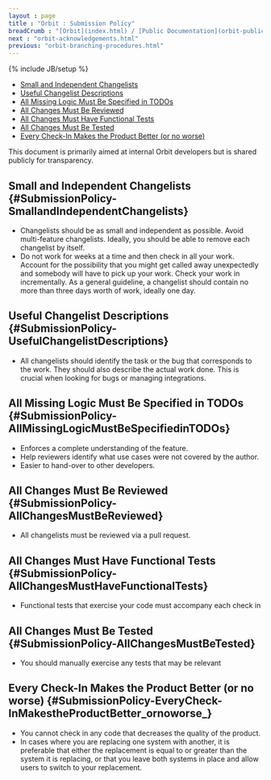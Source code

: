 ```yaml
---
layout : page
title : "Orbit : Submission Policy"
breadCrumb : "[Orbit](index.html) / [Public Documentation](orbit-public-documentation.html) / [Policies](orbit-policies.html)"
next : "orbit-acknowledgements.html"
previous: "orbit-branching-procedures.html"
---
```

{% include JB/setup %}



-  [Small and Independent Changelists](#SubmissionPolicy-SmallandIndependentChangelists)
-  [Useful Changelist Descriptions](#SubmissionPolicy-UsefulChangelistDescriptions)
-  [All Missing Logic Must Be Specified in TODOs](#SubmissionPolicy-AllMissingLogicMustBeSpecifiedinTODOs)
-  [All Changes Must Be Reviewed](#SubmissionPolicy-AllChangesMustBeReviewed)
-  [All Changes Must Have Functional Tests](#SubmissionPolicy-AllChangesMustHaveFunctionalTests)
-  [All Changes Must Be Tested](#SubmissionPolicy-AllChangesMustBeTested)
-  [Every Check-In Makes the Product Better (or no worse)](#SubmissionPolicy-EveryCheck-InMakestheProductBetter_ornoworse_)



This document is primarily aimed at internal Orbit developers but is shared publicly for transparency. 


Small and Independent Changelists {#SubmissionPolicy-SmallandIndependentChangelists}
----------


-  Changelists should be as small and independent as possible. Avoid multi-feature changelists. Ideally, you should be able to remove each changelist by itself.
-  Do not work for weeks at a time and then check in all your work. Account for the possibility that you might get called away unexpectedly and somebody will have to pick up your work. Check your work in incrementally. As a general guideline, a changelist should contain no more than three days worth of work, ideally one day.

Useful Changelist Descriptions {#SubmissionPolicy-UsefulChangelistDescriptions}
----------


-  All changelists should identify the task or the bug that corresponds to the work. They should also describe the actual work done. This is crucial when looking for bugs or managing integrations.

All Missing Logic Must Be Specified in TODOs {#SubmissionPolicy-AllMissingLogicMustBeSpecifiedinTODOs}
----------


-  Enforces a complete understanding of the feature.
-  Help reviewers identify what use cases were not covered by the author.
-  Easier to hand-over to other developers.

All Changes Must Be Reviewed {#SubmissionPolicy-AllChangesMustBeReviewed}
----------


-  All changelists must be reviewed via a pull request. 

All Changes Must Have Functional Tests {#SubmissionPolicy-AllChangesMustHaveFunctionalTests}
----------


-  Functional tests that exercise your code must accompany each check in

All Changes Must Be Tested {#SubmissionPolicy-AllChangesMustBeTested}
----------


-  You should manually exercise any tests that may be relevant

Every Check-In Makes the Product Better (or no worse) {#SubmissionPolicy-EveryCheck-InMakestheProductBetter_ornoworse_}
----------


-  You cannot check in any code that decreases the quality of the product.
-  In cases where you are replacing one system with another, it is preferable that either the replacement is equal to or greater than the system it is replacing, or that you leave both systems in place and allow users to switch to your replacement.

 

